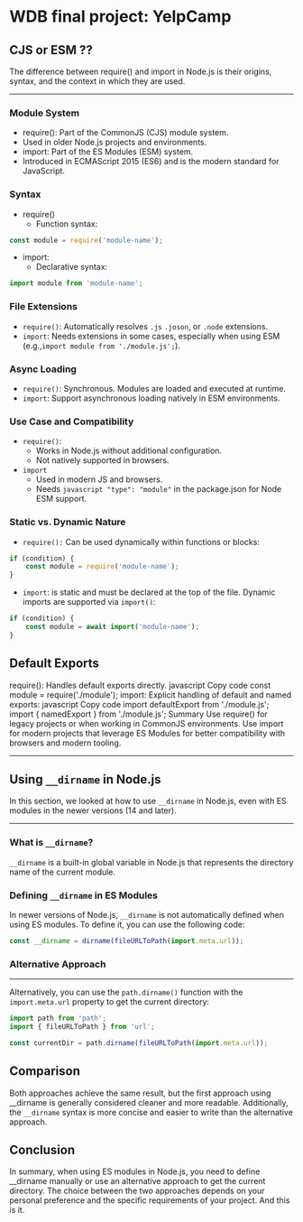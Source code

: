 # WDB final project: YelpCamp

## CJS or ESM ??

The difference between require() and import in Node.js is their origins, syntax, and the context in which they are used.

-----------------

### Module System

- require():
Part of the CommonJS (CJS) module system.
- Used in older Node.js projects and environments.
- import: Part of the ES Modules (ESM) system.
- Introduced in ECMAScript 2015 (ES6) and is the modern standard for JavaScript.

### Syntax

- require()
  - Function syntax:

``` javascript
const module = require('module-name');
```

- import:
  - Declarative syntax:

``` javascript
import module from 'module-name';
```

### File Extensions

- ```require()```: Automatically resolves ```.js``` ```.joson```, or ```.node``` extensions.
- ```import```: Needs extensions in some cases, especially when using ESM (e.g.,```import module from './module.js';```).

### Async Loading

- ```require()```: Synchronous. Modules are loaded and executed at runtime.
- ```import```: Support asynchronous loading natively in ESM environments.

### Use Case and Compatibility

- ```require()```:
  - Works in Node.js without additional configuration.
  - Not natively supported in browsers.
- ```import```
  - Used in modern JS and browsers.
  - Needs ```javascript "type": "module"``` in the package.json for Node ESM support.

### Static vs. Dynamic Nature

- ```require():``` Can be used dynamically within functions or blocks:

``` javascript
if (condition) {
    const module = require('module-name');
}
```

- ```import```:
is static and must be declared at the top of the file. Dynamic imports are supported via ```import()```:

``` javascript
if (condition) {
    const module = await import('module-name');
}
```

## Default Exports
require():
Handles default exports directly.
javascript
Copy code
const module = require('./module');
import:
Explicit handling of default and named exports:
javascript
Copy code
import defaultExport from './module.js';
import { namedExport } from './module.js';
Summary
Use require() for legacy projects or when working in CommonJS environments.
Use import for modern projects that leverage ES Modules for better compatibility with browsers and modern tooling.

-----------------

## Using `__dirname` in Node.js



In this section, we looked at how to use `__dirname` in Node.js, even with ES modules in the newer versions (14 and later).

-----------------

### What is `__dirname`?



`__dirname` is a built-in global variable in Node.js that represents the directory name of the current module.

### Defining `__dirname` in ES Modules



In newer versions of Node.js, `__dirname` is not automatically defined when using ES modules. To define it, you can use the following code:

```javascript
const __dirname = dirname(fileURLToPath(import.meta.url));
```

### Alternative Approach

-------------------------

Alternatively, you can use the `path.dirname()` function with the `import.meta.url` property to get the current directory:

```javascript
import path from 'path';
import { fileURLToPath } from 'url';

const currentDir = path.dirname(fileURLToPath(import.meta.url));
```

## Comparison

Both approaches achieve the same result, but the first approach using __dirname is generally considered cleaner and more readable. Additionally, the `__dirname` syntax is more concise and easier to write than the alternative approach.

## Conclusion

In summary, when using ES modules in Node.js, you need to define __dirname manually or use an alternative approach to get the current directory. The choice between the two approaches depends on your personal preference and the specific requirements of your project. And this is it.
